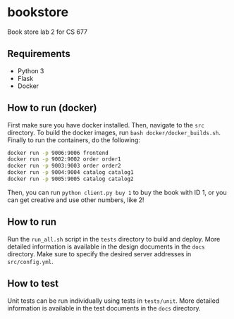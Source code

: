 # bookstore
Book store lab 2 for CS 677

## Requirements
 - Python 3
 - Flask
 - Docker

## How to run (docker)
First make sure you have docker installed. Then, navigate to the `src` directory.
To build the docker images, run `bash docker/docker_builds.sh`.
Finally to run the containers, do the following:
```sh
docker run -p 9006:9006 frontend
docker run -p 9002:9002 order order1
docker run -p 9003:9003 order order2
docker run -p 9004:9004 catalog catalog1
docker run -p 9005:9005 catalog catalog2
```

Then, you can run `python client.py buy 1` to buy the book with ID 1, or you can get creative and use other numbers, like 2!

## How to run
Run the `run_all.sh` script in the `tests` directory to build and deploy.
More detailed information is available in the design documents in the `docs` directory.
Make sure to specify the desired server addresses in `src/config.yml`.

## How to test
Unit tests can be run individually using tests in `tests/unit`.
More detailed information is available in the test documents in the `docs` directory.

